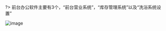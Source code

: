 ?> 前台办公软件主要有3个，“前台营业系统”，“库存管理系统”以及“洗浴系统设置”

![image](https://cdn.statically.io/gh/conquer1the2world3/picx-images-hosting@master/image.1e8cm3t8xu.webp)
